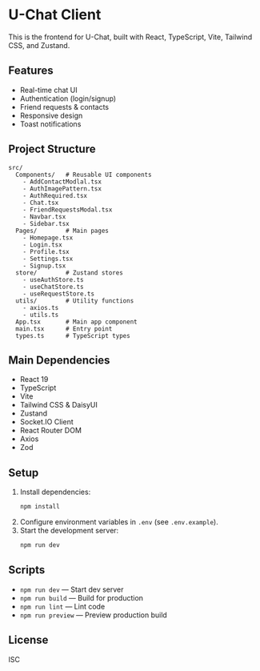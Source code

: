 # U-Chat Client

This is the frontend for U-Chat, built with React, TypeScript, Vite, Tailwind CSS, and Zustand.

## Features

- Real-time chat UI
- Authentication (login/signup)
- Friend requests & contacts
- Responsive design
- Toast notifications

## Project Structure

```
src/
  Components/   # Reusable UI components
    - AddContactModlal.tsx
    - AuthImagePattern.tsx
    - AuthRequired.tsx
    - Chat.tsx
    - FriendRequestsModal.tsx
    - Navbar.tsx
    - Sidebar.tsx
  Pages/        # Main pages
    - Homepage.tsx
    - Login.tsx
    - Profile.tsx
    - Settings.tsx
    - Signup.tsx
  store/        # Zustand stores
    - useAuthStore.ts
    - useChatStore.ts
    - useRequestStore.ts
  utils/        # Utility functions
    - axios.ts
    - utils.ts
  App.tsx       # Main app component
  main.tsx      # Entry point
  types.ts      # TypeScript types
```

## Main Dependencies

- React 19
- TypeScript
- Vite
- Tailwind CSS & DaisyUI
- Zustand
- Socket.IO Client
- React Router DOM
- Axios
- Zod

## Setup

1. Install dependencies:
   ```bash
   npm install
   ```
2. Configure environment variables in `.env` (see `.env.example`).
3. Start the development server:
   ```bash
   npm run dev
   ```

## Scripts

- `npm run dev` — Start dev server
- `npm run build` — Build for production
- `npm run lint` — Lint code
- `npm run preview` — Preview production build

## License

ISC
